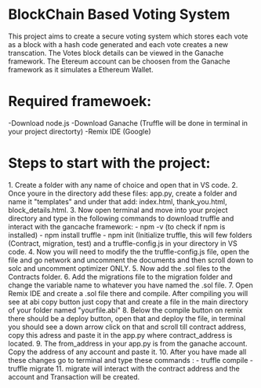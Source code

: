 <h1> BlockChain Based Voting System </h1>
This project aims to create a secure voting system which stores each vote as a block with a hash code generated and each vote creates a new transcation. The Votes block details can be viewed in the Ganache framework.
The Etereum account can be choosen from the Ganache framework as it simulates a Ethereum Wallet.

<h1>Required framewoek:</h1>
-Download node.js
-Download Ganache (Truffle will be done in terminal in your project directorty)
-Remix IDE (Google)

<h1>Steps to start with the project:</h1>
1. Create a folder with any name of choice and open that in VS code.
2. Once youre in the directory add these files: app.py, create a folder and name it "templates" and under that add: index.html, thank_you.html, block_details.html.
3. Now open terminal and move into your project directory and type in the following commands to download truffle and interact with the gancache framework: 
       - npm -v (to check if npm is installed)
       - npm install truffle
       - npm init (Initialize truffle, this will few folders (Contract, migration, test) and a truffle-config.js in your directory in VS code.
4. Now you will need to modify the the truffle-config.js file, open the file and go network and uncomment the documents and then scroll down to solc and uncomment optimizer ONLY.
5. Now add the .sol files to the Contracts folder. 
6. Add the migrations file to the migration folder and change the variable name to whatever you have named the .sol file. 
7. Open Remix IDE and create a .sol file there and compile. After compiling you will see at abi copy button just copy that and create a file in the main directory of your folder named "yourfile.abi" 
8. Below the compile button on remix there should be a deploy button, open that and deploy the file, in terminal you should see a down arrow click on that and scroll till contract address, copy this adress and paste it in the app.py where contract_address is located.
9. The from_address in your app.py is from the ganache account. Copy the address of any account and paste it.
10. After you have made all these changes go to terminal and type these commands : 
        - truffle compile
        - truffle migrate
11. migrate will interact with the contract address and the account and Transaction will be created.
